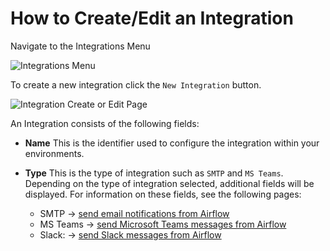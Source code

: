 # How to Create/Edit an Integration

Navigate to the Integrations Menu

![Integrations Menu](./assets/menu_integrations.gif)

To create a new integration click the `New Integration` button.

![Integration Create or Edit Page](./assets/integration_editnew_page.png) 

An Integration consists of the following fields:

- **Name** This is the identifier used to configure the integration within your environments.
- **Type** This is the type of integration such as `SMTP` and `MS Teams`.  Depending on the type of integration selected, additional fields will be displayed. For information on these fields, see the following pages:

  - SMTP -> [send email notifications from Airflow](/how-tos/airflow/send-emails.md)
  - MS Teams -> [send Microsoft Teams messages from Airflow](/how-tos/airflow/send-ms-teams-notifications.md)
  - Slack: -> [send Slack messages from Airflow](/how-tos/airflow/send-slack-notifications.md)
